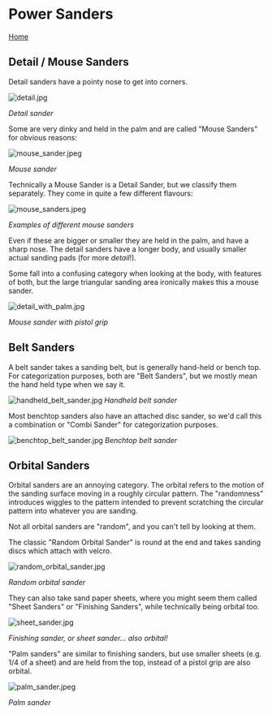 # Power Sanders

[Home](index.md)

## Detail / Mouse Sanders

Detail sanders have a pointy nose to get into corners.

![detail.jpg](img/sander/power/detail.jpg)

_Detail sander_

Some are very dinky and held in the palm and are called "Mouse Sanders" for obvious reasons:

![mouse_sander.jpeg](img/sander/power/mouse.jpg)

_Mouse sander_

Technically a Mouse Sander is a Detail Sander, but we classify them separately. They come in quite
a few different flavours:

![mouse_sanders.jpeg](img/sander/power/mice.jpg)

_Examples of different mouse sanders_

Even if these are bigger or smaller they are held in the palm, and have a sharp nose. The
detail sanders have a longer body, and usually smaller actual sanding pads (for more _detail_!).

Some fall into a confusing category when looking at the body, with features of both, but the 
large triangular sanding area ironically makes this a mouse sander. 

![detail_with_palm.jpg](img/sander/power/detail_with_palm.jpg)

_Mouse sander with pistol grip_

## Belt Sanders

A belt sander takes a sanding belt, but is generally hand-held or bench top.
For categorization purposes, both are "Belt Sanders", but we mostly mean the
hand held type when we say it.

![handheld_belt_sander.jpg](img/sander/power/handheld_belt.jpg)
_Handheld belt sander_

Most benchtop sanders also have an attached disc sander, so we'd call
this a combination or "Combi Sander" for categorization purposes.

![benchtop_belt_sander.jpg](img/sander/power/benchtop_belt.jpg)
_Benchtop belt sander_


## Orbital Sanders

Orbital sanders are an annoying category. The orbital refers to the motion of the
sanding surface moving in a roughly circular pattern. The "randomness" introduces
wiggles to the pattern intended to prevent scratching the circular pattern into whatever
you are sanding.

Not all orbital sanders are "random", and you can't tell by looking at them.

The classic "Random Orbital Sander" is round at the end and takes sanding 
discs which attach with velcro.

![random_orbital_sander.jpg](img/sander/power/random_orbital.jpg)

_Random orbital sander_

They can also take sand paper sheets, where you might seem them called
"Sheet Sanders" or "Finishing Sanders", while technically being orbital too.

![sheet_sander.jpg](img/sander/power/sheet.jpg)

_Finishing sander, or sheet sander... also orbital!_

"Palm sanders" are similar to finishing sanders, but use smaller sheets (e.g. 1/4 
of a sheet) and are held from the top, instead of a pistol grip are also orbital.

![palm_sander.jpeg](img/sander/power/palm.jpg)

_Palm sander_

